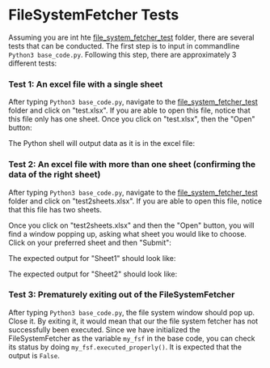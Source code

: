 # FileSystemFetcher Tests

Assuming you are int hte [file_system_fetcher_test](.) folder, there are several tests that can be conducted. The first step is to input in commandline `Python3 base_code.py`. Following this step, there are approximately 3 different tests:

### Test 1: An excel file with a single sheet

After typing `Python3 base_code.py`, navigate to the [file_system_fetcher_test](.) folder and click on "test.xlsx". If you are able to open this file, notice that this file only has one sheet. Once you click on "test.xlsx", then the "Open" button:



The Python shell will output data as it is in the excel file:


### Test 2: An excel file with more than one sheet (confirming the data of the right sheet)

After typing `Python3 base_code.py`, navigate to the [file_system_fetcher_test](.) folder and click on "test2sheets.xlsx". If you are able to open this file, notice that this file has two sheets.

Once you click on "test2sheets.xlsx" and then the "Open" button, you will find a window popping up, asking what sheet you would like to choose. Click on your preferred sheet and then "Submit":


The expected output for "Sheet1" should look like:



The expected output for "Sheet2" should look like:



### Test 3: Prematurely exiting out of the FileSystemFetcher

After typing `Python3 base_code.py`, the file system window should pop up. Close it. By exiting it, it would mean that our the file system fetcher has not successfully been executed. Since we have initialized the FileSystemFetcher as the variable `my_fsf` in the base code, you can check its status by doing `my_fsf.executed_properly()`. It is expected that the output is `False`.
